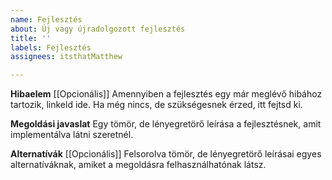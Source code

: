 ```yaml
---
name: Fejlesztés
about: Új vagy újradolgozott fejlesztés
title: ''
labels: Fejlesztés
assignees: itsthatMatthew

---
```


**Hibaelem**
[[Opcionális]] Amennyiben a fejlesztés egy már meglévő hibához tartozik, linkeld ide. Ha még nincs, de  szükségesnek érzed, itt fejtsd ki.

**Megoldási javaslat**
Egy tömör, de lényegretörő leírása a fejlesztésnek, amit implementálva látni szeretnél.

**Alternatívák**
[[Opcionális]] Felsorolva tömör, de lényegretörő leírásai egyes alternatíváknak, amiket a megoldásra felhasználhatónak látsz.

